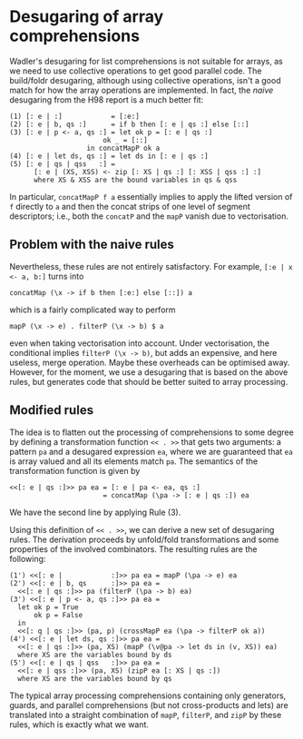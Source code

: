 # Desugaring of array comprehensions



Wadler's desugaring for list comprehensions is not suitable for arrays, as we need to use collective operations to get good parallel code.  The build/foldr desugaring, although using collective operations, isn't a good match for how the array operations are implemented.  In fact, the *naive* desugaring from the H98 report is a much better fit:


```wiki
(1) [: e | :] 	         = [:e:]
(2) [: e | b, qs :]      = if b then [: e | qs :] else [::]
(3) [: e | p <- a, qs :] = let ok p = [: e | qs :]
		               ok _ = [::]
		           in concatMapP ok a
(4) [: e | let ds, qs :] = let ds in [: e | qs :]
(5) [: e | qs | qss   :] = 
      [: e | (XS, XSS) <- zip [: XS | qs :] [: XSS | qss :] :]
      where XS & XSS are the bound variables in qs & qss
```


In particular, `concatMapP f a` essentially implies to apply the lifted version of `f` directly to `a` and then the concat strips of one level of segment descriptors; i.e., both the `concatP` and the `mapP` vanish due to vectorisation.


## Problem with the naive rules



Nevertheless, these rules are not entirely satisfactory.  For example, `[:e | x <- a, b:]` turns into


```wiki
concatMap (\x -> if b then [:e:] else [::]) a
```


which is a fairly complicated way to perform 


```wiki
mapP (\x -> e) . filterP (\x -> b) $ a
```


even when taking vectorisation into account.  Under vectorisation, the conditional implies `filterP (\x -> b)`, but adds an expensive, and here useless, merge operation.  Maybe these overheads can be optimised away.  However, for the moment, we use a desugaring that is based on the above rules, but generates code that should be better suited to array processing.


## Modified rules



The idea is to flatten out the processing of comprehensions to some degree by defining a transformation function `<< . >>` that gets two arguments: a pattern `pa` and a desugared expression `ea`, where we are guaranteed that `ea` is array valued and all its elements match `pa`.  The semantics of the transformation function is given by


```wiki
<<[: e | qs :]>> pa ea = [: e | pa <- ea, qs :]
                       = concatMap (\pa -> [: e | qs :]) ea
```


We have the second line by applying Rule (3).



Using this definition of `<< . >>`, we can derive a new set of desugaring rules.  The derivation proceeds by unfold/fold transformations and some properties of the involved combinators.  The resulting rules are the following:


```wiki
(1') <<[: e |            :]>> pa ea = mapP (\pa -> e) ea
(2') <<[: e | b, qs      :]>> pa ea = 
  <<[: e | qs :]>> pa (filterP (\pa -> b) ea)
(3') <<[: e | p <- a, qs :]>> pa ea =
  let ok p = True
      ok p = False
  in
  <<[: q | qs :]>> (pa, p) (crossMapP ea (\pa -> filterP ok a))
(4') <<[: e | let ds, qs :]>> pa ea =
  <<[: e | qs :]>> (pa, XS) (mapP (\v@pa -> let ds in (v, XS)) ea)
  where XS are the variables bound by ds
(5') <<[: e | qs | qss   :]>> pa ea =
  <<[: e | qss :]>> (pa, XS) (zipP ea [: XS | qs :])
  where XS are the variables bound by qs
```


The typical array processing comprehensions containing only generators, guards, and parallel comprehensions (but not cross-products and lets) are translated into a straight combination of `mapP`, `filterP`, and `zipP` by these rules, which is exactly what we want.


